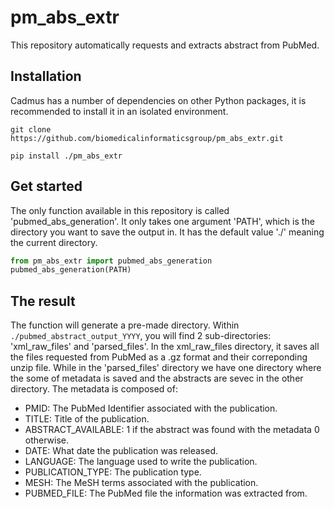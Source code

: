 # pm_abs_extr

This repository automatically requests and extracts abstract from PubMed.

## Installation
Cadmus has a number of dependencies on other Python packages, it is recommended to install it in an isolated environment.

`git clone https://github.com/biomedicalinformaticsgroup/pm_abs_extr.git`

`pip install ./pm_abs_extr`

## Get started

The only function available in this repository is called 'pubmed_abs_generation'. It only takes one argument 'PATH', which is the directory you want to save the output in. It has the default value './' meaning the current directory.

```python
from pm_abs_extr import pubmed_abs_generation
pubmed_abs_generation(PATH)
```

## The result

The function will generate a pre-made directory. Within ```./pubmed_abstract_output_YYYY```, you will find 2 sub-directories: 'xml_raw_files' and 'parsed_files'. In the xml_raw_files directory, it saves all the files requested from PubMed as a .gz format and their correponding unzip file. While in the 'parsed_files' directory we have one directory where the some of metadata is saved and the abstracts are sevec in the other directory. 
The metadata is composed of:
- PMID: The PubMed Identifier associated with the publication.
- TITLE: Title of the publication.
- ABSTRACT_AVAILABLE: 1 if the abstract was found with the metadata 0 otherwise.
- DATE: What date the publication was released.
- LANGUAGE: The language used to write the publication.
- PUBLICATION_TYPE: The publication type.
- MESH: The MeSH terms associated with the publication.
- PUBMED_FILE: The PubMed file the information was extracted from.